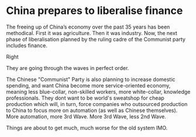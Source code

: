 # China prepares to liberalise finance

The freeing up of China’s economy over the past 35 years has been 
methodical. First it was agriculture. Then it was industry. Now, the 
next phase of liberalisation planned by the ruling cadre of the 
Communist party includes finance.

Right

They are going through the waves in perfect order.

The Chinese "Communist" Party is also planning to increase domestic spending, and want China become more service-oriented economy, meaning less blue-collar, non-skilled workers, more white-collar, knowledge professionals. They dont want to be  world's sweatshop for cheap production which will, in turn, force companies who outsourced production to China to focus more on automation (as well as Chinese themselves). More automation, more 3rd Wave. More 3rd Wave, less 2nd Wave. 

Things are about to get much, much worse for the old system IMO.














